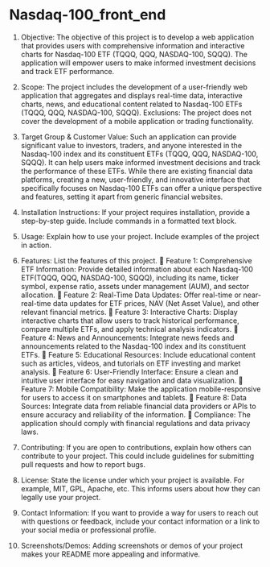 # Nasdaq-100_front_end
1.	Objective:
The objective of this project is to develop a web application that provides users with comprehensive information and interactive charts for Nasdaq-100 ETF (TQQQ, QQQ, NASDAQ-100, SQQQ). The application will empower users to make informed investment decisions and track ETF performance.

2. Scope:
The project includes the development of a user-friendly web application that aggregates and displays real-time data, interactive charts, news, and educational content related to Nasdaq-100 ETFs (TQQQ, QQQ, NASDAQ-100, SQQQ).
Exclusions: The project does not cover the development of a mobile application or trading functionality.

3.	Target Group & Customer Value:
Such an application can provide significant value to investors, traders, and anyone interested in the Nasdaq-100 index and its constituent ETFs (TQQQ, QQQ, NASDAQ-100, SQQQ).  It can help users make informed investment decisions and track the performance of these ETFs. While there are existing financial data platforms, creating a new, user-friendly, and innovative interface that specifically focuses on Nasdaq-100 ETFs can offer a unique perspective and features, setting it apart from generic financial websites.

4. Installation Instructions: If your project requires installation, provide a step-by-step guide. Include commands in a formatted text block.

5. Usage: Explain how to use your project. Include examples of the project in action.

6. Features: List the features of this project. 
	Feature 1: Comprehensive ETF Information:  Provide detailed information about each Nasdaq-100 ETF(TQQQ, QQQ, NASDAQ-100, SQQQ), including its name, ticker symbol, expense ratio, assets under management (AUM), and sector allocation.
	Feature 2: Real-Time Data Updates: Offer real-time or near-real-time data updates for ETF prices, NAV (Net Asset Value), and other relevant financial metrics.
	Feature 3: Interactive Charts: Display interactive charts that allow users to track historical performance, compare multiple ETFs, and apply technical analysis indicators.
	Feature 4: News and Announcements:  Integrate news feeds and announcements related to the Nasdaq-100 index and its constituent ETFs.
	Feature 5: Educational Resources: Include educational content such as articles, videos, and tutorials on ETF investing and market analysis.
	Feature 6: User-Friendly Interface: Ensure a clean and intuitive user interface for easy navigation and data visualization.
	Feature 7: Mobile Compatibility: Make the application mobile-responsive for users to access it on smartphones and tablets.
	Feature 8: Data Sources: Integrate data from reliable financial data providers or APIs to ensure accuracy and reliability of the information.
	Compliance: The application should comply with financial regulations and data privacy laws.


8. Contributing: If you are open to contributions, explain how others can contribute to your project. This could include guidelines for submitting pull requests and how to report bugs.

9. License: State the license under which your project is available. For example, MIT, GPL, Apache, etc. This informs users about how they can legally use your project.

10. Contact Information: If you want to provide a way for users to reach out with questions or feedback, include your contact information or a link to your social media or professional profile.

11. Screenshots/Demos: Adding screenshots or demos of your project makes your README more appealing and informative.

